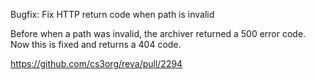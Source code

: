 Bugfix: Fix HTTP return code when path is invalid

Before when a path was invalid, the archiver returned a
500 error code.
Now this is fixed and returns a 404 code.

https://github.com/cs3org/reva/pull/2294